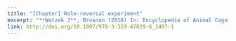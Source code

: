 ```yaml
---
title: "[Chapter] Role-reversal experiment"
excerpt: "**Watzek J**, Brosnan (2018) In: Encyclopedia of Animal Cognition and Behavior"
link: http://doi.org/10.1007/978-3-319-47829-6_1497-1
---
```

